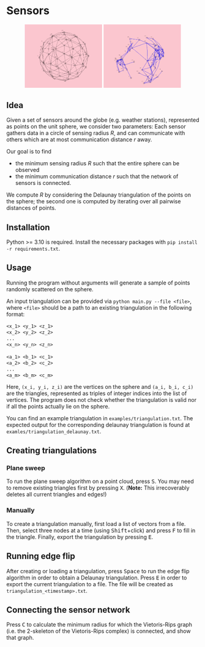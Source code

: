 # Sensors

<p align="center">
  <img src="./images/delaunay.png" width="40%"/>
  <img src="./images/connected.png" width="40%"/>
</p>

## Idea

Given a set of sensors around the globe (e.g. weather stations), represented as points on the unit sphere, we consider
two parameters: Each sensor gathers data in a circle of sensing radius _R_, and can communicate with others which are at
most communication distance _r_ away.

Our goal is to find

- the minimum sensing radius _R_ such that the entire sphere can be observed
- the minimum communication distance _r_ such that the network of sensors is connected.

We compute _R_ by considering the Delaunay triangulation of the points on the sphere; the second one is computed by
iterating over all pairwise distances of points.

## Installation

Python >= 3.10 is required. Install the necessary packages with `pip install -r requirements.txt`.

## Usage

Running the program without arguments will generate a sample of points randomly scattered on the sphere.

An input triangulation can be provided via `python main.py --file <file>`, where `<file>` should be a path to an existing triangulation in the following format:

```
<x_1> <y_1> <z_1>
<x_2> <y_2> <z_2>
...
<x_n> <y_n> <z_n>

<a_1> <b_1> <c_1>
<a_2> <b_2> <c_2>
...
<a_m> <b_m> <c_m>
```

Here, `(x_i, y_i, z_i)` are the vertices on the sphere and `(a_i, b_i, c_i)` are the triangles, represented as triples
of integer indices into the list of vertices. The program does not check whether the triangulation is valid nor if all
the points actually lie on the sphere.

You can find an example triangulation in `examples/triangulation.txt`. The expected output for the corresponding
delaunay triangulation is found at `examles/triangulation_delaunay.txt`.

## Creating triangulations

### Plane sweep

To run the plane sweep algorithm on a point cloud, press <kbd>S</kbd>. You may need to remove existing triangles first
by pressing <kbd>X</kbd>. (**Note:** This irrecoverably deletes all current triangles and edges!)

### Manually

To create a triangulation manually, first load a list of vectors from a file.
Then, select three nodes at a time (using <kbd>Shift</kbd>+click) and press <kbd>F</kbd> to fill in the triangle.
Finally, export the triangulation by pressing <kbd>E</kbd>.

## Running edge flip

After creating or loading a triangulation, press <kbd>Space</kbd> to run the edge flip algorithm in order to obtain a
Delaunay triangulation. Press <kbd>E</kbd> in order to export the current triangulation to a file. The file will be
created as `triangulation_<timestamp>.txt`.

## Connecting the sensor network

Press <kbd>C</kbd> to calculate the minimum radius for which the Vietoris-Rips graph (i.e. the 2-skeleton of the
Vietoris-Rips complex) is connected, and show that graph.
